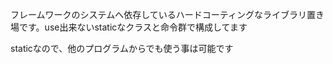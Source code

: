 フレームワークのシステムへ依存しているハードコーティングなライブラリ置き場です。use出来ないstaticなクラスと命令群で構成してます

staticなので、他のプログラムからでも使う事は可能です
